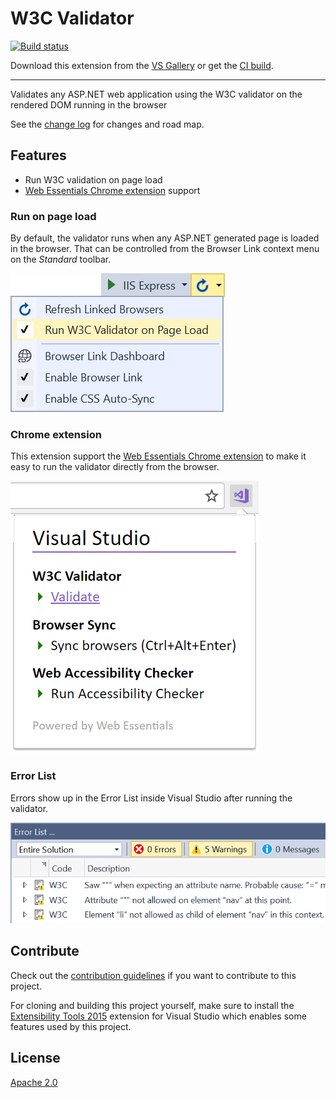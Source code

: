 # W3C Validator

<!-- Replace this badge with your own-->
[![Build status](https://ci.appveyor.com/api/projects/status/hv6uyc059rqbc6fj?svg=true)](https://ci.appveyor.com/project/madskristensen/extensibilitytools)

<!-- Update the VS Gallery link after you upload the VSIX-->
Download this extension from the [VS Gallery](https://visualstudiogallery.msdn.microsoft.com/[GuidFromGallery])
or get the [CI build](http://vsixgallery.com/extension/5f8512da-c0df-4703-b72b-1d67315dd560/).

---------------------------------------

Validates any ASP.NET web application using the W3C validator on the rendered DOM running in the browser

See the [change log](CHANGELOG.md) for changes and road map.

## Features

- Run W3C validation on page load
- [Web Essentials Chrome extension](https://chrome.google.com/webstore/detail/web-essentials/mghdcdlpcdiodelbplncnodiiadljhhk) support

### Run on page load
By default, the validator runs when any ASP.NET generated page is loaded in the browser. That can be controlled from the Browser Link context menu on the *Standard* toolbar.

![Context menu](art/context-menu.png)

### Chrome extension
This extension support the [Web Essentials Chrome extension](https://chrome.google.com/webstore/detail/web-essentials/mghdcdlpcdiodelbplncnodiiadljhhk) to make it easy to run the validator directly from the browser.

![Error List](art/chrome.png)

### Error List
Errors show up in the Error List inside Visual Studio after running the validator.

![Error List](art/error-list.png)

## Contribute
Check out the [contribution guidelines](.github/CONTRIBUTING.md)
if you want to contribute to this project.

For cloning and building this project yourself, make sure
to install the
[Extensibility Tools 2015](https://visualstudiogallery.msdn.microsoft.com/ab39a092-1343-46e2-b0f1-6a3f91155aa6)
extension for Visual Studio which enables some features
used by this project.

## License
[Apache 2.0](LICENSE)